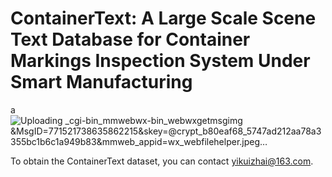 # ContainerText: A Large Scale Scene Text Database for Container Markings Inspection System Under Smart Manufacturing
a![Uploading _cgi-bin_mmwebwx-bin_webwxgetmsgimg &MsgID=771521738635862215&skey=@crypt_b80eaf68_5747ad212aa78a3355bc1b6c1a949b83&mmweb_appid=wx_webfilehelper.jpeg…]()

To obtain the ContainerText dataset, you can contact yikuizhai@163.com.
